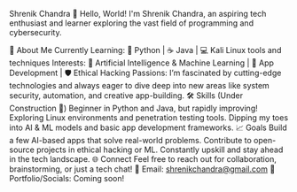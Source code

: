 Shrenik Chandra
👋 Hello, World! I'm Shrenik Chandra, an aspiring tech enthusiast and learner exploring the vast field of programming and cybersecurity.
 
🚀 About Me
Currently Learning:
🐍 Python | ☕ Java | 💻 Kali Linux tools and techniques
Interests:
🤖 Artificial Intelligence & Machine Learning | 📱 App Development | 🛡️ Ethical Hacking
Passions:
I’m fascinated by cutting-edge technologies and always eager to dive deep into new areas like system security, automation, and creative app-building.
🛠️ Skills (Under Construction 🚧)
Beginner in Python and Java, but rapidly improving!
Exploring Linux environments and penetration testing tools.
Dipping my toes into AI & ML models and basic app development frameworks.
📈 Goals
Build a few AI-based apps that solve real-world problems.
Contribute to open-source projects in ethical hacking or ML.
Constantly upskill and stay ahead in the tech landscape.
🌐 Connect
Feel free to reach out for collaboration, brainstorming, or just a tech chat!
📧 Email: shrenikchandra@gmail.com
🌟 Portfolio/Socials: Coming soon!
